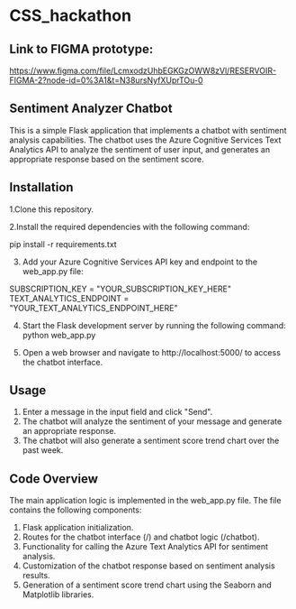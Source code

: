 # CSS_hackathon

## Link to FIGMA prototype:
https://www.figma.com/file/LcmxodzUhbEGKGzOWW8zVl/RESERVOIR-FIGMA-2?node-id=0%3A1&t=N38ursNyfXUprTOu-0


## Sentiment Analyzer Chatbot

This is a simple Flask application that implements a chatbot with sentiment analysis capabilities. The chatbot uses the Azure Cognitive Services Text Analytics API to analyze the sentiment of user input, and generates an appropriate response based on the sentiment score.

## Installation
1.Clone this repository.

2.Install the required dependencies with the following command:

pip install -r requirements.txt

3. Add your Azure Cognitive Services API key and endpoint to the web_app.py file:

SUBSCRIPTION_KEY = "YOUR_SUBSCRIPTION_KEY_HERE"
TEXT_ANALYTICS_ENDPOINT = "YOUR_TEXT_ANALYTICS_ENDPOINT_HERE"

4. Start the Flask development server by running the following command:
python web_app.py

5. Open a web browser and navigate to http://localhost:5000/ to access the chatbot interface.

## Usage
1. Enter a message in the input field and click "Send".
2. The chatbot will analyze the sentiment of your message and generate an appropriate response.
3. The chatbot will also generate a sentiment score trend chart over the past week.

## Code Overview
The main application logic is implemented in the web_app.py file. The file contains the following components:

1. Flask application initialization.
2. Routes for the chatbot interface (/) and chatbot logic (/chatbot).
3. Functionality for calling the Azure Text Analytics API for sentiment analysis.
4. Customization of the chatbot response based on sentiment analysis results.
5. Generation of a sentiment score trend chart using the Seaborn and Matplotlib libraries.
